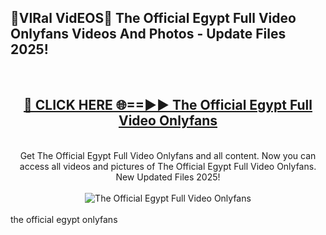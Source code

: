 <h2>🔴VIRal VidEOS🔴 The Official Egypt Full Video Onlyfans Videos And Photos - Update Files 2025!</h2>
<br>
<div align="center">
<h2><a href="https://virallinks.top/odZfE0" rel="nofollow">🔴 CLICK HERE 🌐==►► The Official Egypt Full Video Onlyfans</a></h2>
<br>
Get The Official Egypt Full Video Onlyfans and all content. Now you can access all videos and pictures of The Official Egypt Full Video Onlyfans. New Updated Files 2025!
<br>
<br>
<a href="https://virallinks.top/odZfE0" rel="nofollow" data-target="animated-image.originalLink"><img src="https://i.imgur.com/dJHk4Zq.gif)" alt="The Official Egypt Full Video Onlyfans" style="max-width: 100%; display: inline-block;" data-target="animated-image.originalImage"></a>
</div>
<br>
the official egypt onlyfans